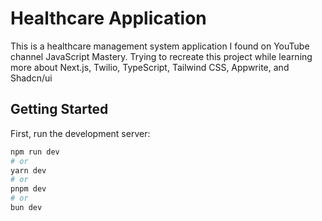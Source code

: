# Healthcare Application

This is a healthcare management system application I found on YouTube channel JavaScript Mastery.
Trying to recreate this project while learning more about Next.js, Twilio, TypeScript, Tailwind CSS, Appwrite, and Shadcn/ui

## Getting Started

First, run the development server:

```bash
npm run dev
# or
yarn dev
# or
pnpm dev
# or
bun dev
```